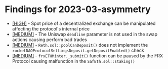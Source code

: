 # Findings for 2023-03-asymmetry 

- [[HIGH]]([HIGH]-1644687200/README.md) - Spot price of a decentralized exchange can be manipulated affecting the protocol's internal price
- [[MEDIUM]]([MEDIUM]-1644587378/README.md) - The Uniswap ```deadline``` parameter is not used in the swap actions causing perform bad trades
- [[MEDIUM]]([MEDIUM]-1646610675/README.md) - ```Reth.sol::poolCanDeposit()``` does not implement the ```rocketDAOProtocolSettingsDeposit.getDepositEnabled()``` check
- [[MEDIUM]]([MEDIUM]-1646654110/README.md) - ```frxETHMinter._submit()``` function can be paused by the FRX Protocol causing malfunction in the ```SafEth.sol::staking()```
